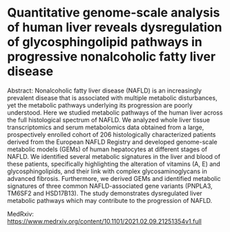 # Quantitative genome-scale analysis of human liver reveals dysregulation of glycosphingolipid pathways in progressive nonalcoholic fatty liver disease #
Abstract:
Nonalcoholic fatty liver disease (NAFLD) is an increasingly prevalent disease that is associated with multiple metabolic disturbances, yet the metabolic pathways underlying its progression are poorly understood. Here we studied metabolic pathways of the human liver across the full histological spectrum of NAFLD. 
We analyzed whole liver tissue transcriptomics and serum metabolomics data obtained from a large, prospectively enrolled cohort of 206 histologically characterized patients derived from the European NAFLD Registry and developed genome-scale metabolic models (GEMs) of human hepatocytes at different stages of NAFLD. 
We identified several metabolic signatures in the liver and blood of these patients, specifically highlighting the alteration of vitamins (A, E) and glycosphingolipids, and their link with complex glycosaminoglycans in advanced fibrosis. 
Furthermore, we derived GEMs and identified metabolic signatures of three common NAFLD-associated gene variants (PNPLA3, TM6SF2 and HSD17B13). 
The study demonstrates dysregulated liver metabolic pathways which may contribute to the progression of NAFLD.

MedRxiv: https://www.medrxiv.org/content/10.1101/2021.02.09.21251354v1.full



